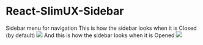 # React-SlimUX-Sidebar
Sidebar menu for navigation
This is how the sidebar looks when it is Closed (by default)
<img src="https://user-images.githubusercontent.com/13626837/28658081-53bd2a7a-72b2-11e7-90bd-76fe0ae68e02.png"/>
And this is how the sidebar looks when it is Opened
<img src="https://user-images.githubusercontent.com/13626837/28658082-54a386f0-72b2-11e7-9c27-be303d6465e1.png"/>

